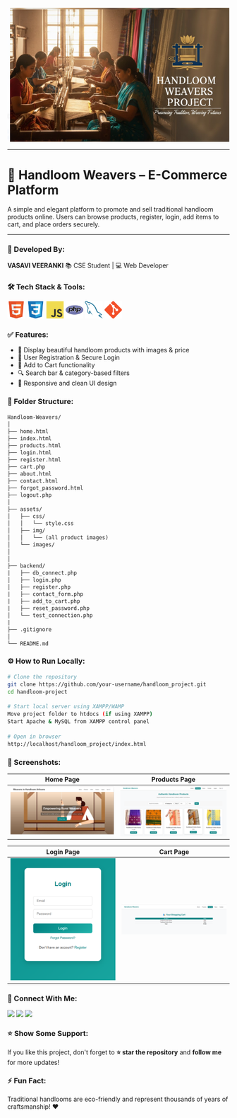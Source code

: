 <!-- Project Banner -->

<p align="center">
  <img src="https://github.com/Vasavi-221/handloom-project/blob/main/banner.png" alt="Project Banner"/>
  


---

# 🧶 Handloom Weavers – E-Commerce Platform

A simple and elegant platform to promote and sell traditional handloom products online. Users can browse products, register, login, add items to cart, and place orders securely.

---

### 👤 Developed By:

**VASAVI VEERANKI**
📚 CSE Student | 💻 Web Developer 


### 🛠️ Tech Stack & Tools:

<p align="left">
  <img src="https://raw.githubusercontent.com/devicons/devicon/master/icons/html5/html5-original.svg" width="40"/>
  <img src="https://raw.githubusercontent.com/devicons/devicon/master/icons/css3/css3-original.svg" width="40"/>
  <img src="https://raw.githubusercontent.com/devicons/devicon/master/icons/javascript/javascript-original.svg" width="40"/>
  <img src="https://raw.githubusercontent.com/devicons/devicon/master/icons/php/php-original.svg" width="40"/>
  <img src="https://raw.githubusercontent.com/devicons/devicon/master/icons/mysql/mysql-original.svg" width="40"/>
  <img src="https://raw.githubusercontent.com/devicons/devicon/master/icons/git/git-original.svg" width="40"/>
</p>

### ✅ Features:

* 🧵 Display beautiful handloom products with images & price
* 👤 User Registration & Secure Login
* 🛒 Add to Cart functionality
* 🔍 Search bar & category-based filters
* 📱 Responsive and clean UI design

### 📁 Folder Structure:

```
Handloom-Weavers/
│
├── home.html
├── index.html
├── products.html
├── login.html
├── register.html
├── cart.php
├── about.html
├── contact.html
├── forgot_password.html
├── logout.php
│
├── assets/
│   ├── css/
│   │   └── style.css
│   ├── img/
│   │   └── (all product images)
│   └── images/
│
│
├── backend/
|   ├── db_connect.php
│   ├── login.php
│   ├── register.php
|   ├── contact_form.php
|   ├── add_to_cart.php
|   ├── reset_password.php
│   └── test_connection.php
|
├── .gitignore
│
└── README.md
```
### ⚙️ How to Run Locally:

```bash
# Clone the repository
git clone https://github.com/your-username/handloom_project.git
cd handloom-project

# Start local server using XAMPP/WAMP
Move project folder to htdocs (if using XAMPP)
Start Apache & MySQL from XAMPP control panel

# Open in browser
http://localhost/handloom_project/index.html
```

### 📸 Screenshots:

| Home Page                                               | Products Page                                              |
| ------------------------------------------------------- | ------------------------------------
| <img src="https://github.com/Vasavi-221/handloom-project/blob/main/homepage.png" width="300"/>               | <img src="https://github.com/Vasavi-221/handloom-project/blob/main/products.png" width="300"/> |



| Login Page                                               | Cart Page                                               |
| -------------------------------------------------------- | ------------------------------------------------------- |
| <img src="https://github.com/Vasavi-221/handloom-project/blob/main/login.png" width="300"/>                   | <img src="https://github.com/Vasavi-221/handloom-project/blob/main/cart.png" width="300"/> |

### 🤝 Connect With Me:

<p align="left">
  <a href="https://www.linkedin.com/in/vasavi-veeranki-041687374/" target="_blank"><img src="https://img.icons8.com/color/48/linkedin.png"/></a>
  <a href="https://github.com/Vasavi-221" target="_blank"><img src="https://img.icons8.com/color/48/github.png"/></a>
  <a href="https://www.instagram.com/vas_av_i18_76/" target="_blank"><img src="https://img.icons8.com/color/48/instagram-new--v1.png"/></a>
</p>

### ⭐ Show Some Support:

If you like this project, don't forget to **⭐ star the repository** and **follow me** for more updates!

### ⚡ Fun Fact:

Traditional handlooms are eco-friendly and represent thousands of years of craftsmanship! ❤️
